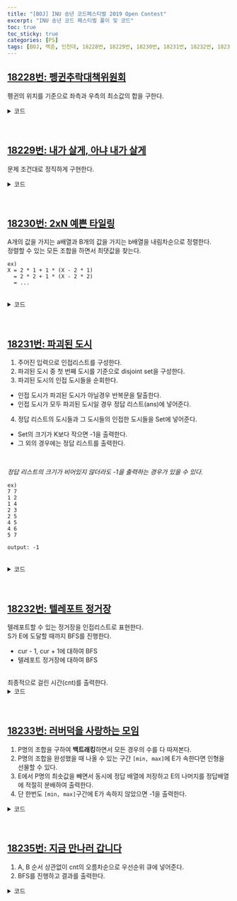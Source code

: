 ```yaml
---
title: "[BOJ] INU 송년 코드페스티벌 2019 Open Contest"
excerpt: "INU 송년 코드 페스티벌 풀이 및 코드"
toc: true
toc_sticky: true
categories: [PS]
tags: [BOJ, 백준, 인천대, 18228번, 18229번, 18230번, 18231번, 18232번, 18233번, 18234번, 18235번]
---
```


## [18228번: 펭귄추락대책위원회](https://www.acmicpc.net/problem/18228)

 펭귄의 위치를 기준으로 좌측과 우측의 최소값의 합을 구한다.
 <br>

<details>
<summary>코드</summary>
<div markdown="1">


``` java
import java.io.*;
import java.util.*;

public class Main {

    static FastIO io = new FastIO();

    public static void main(String... args) throws IOException {
        int N = io.nextInt(), A, res = 0;
        PriorityQueue<Integer> pq = new PriorityQueue<>();
        for (int i = 0; i < N; i++) {
            if ((A = io.nextInt()) == -1) {
                res += pq.poll();
                pq.clear();
                continue;
            }

            pq.add(A);
        }

        io.write(res += pq.poll());
    }
}

class FastIO { ... } // 생략
```
</div>
</details>
<br>
<br>

## [18229번: 내가 살게, 아냐 내가 살게](https://www.acmicpc.net/problem/18229)

 문제 조건대로 정직하게 구현한다.
 <br>
<details>
<summary>코드</summary>
<div markdown="1">


``` java
import java.io.*;
import java.util.*;

public class Main {

    static FastIO io = new FastIO();

    public static void main(String... args) throws IOException {
        int N = io.nextInt(), M = io.nextInt(), K = io.nextInt();
        int[][] arr = new int[N + 1][M + 1];
        int[] arr2 = new int[N + 1];
        Arrays.fill(arr2, 0);
        StringBuilder res = new StringBuilder();

        for (int i = 1; i < N + 1; i++) {
            for (int j = 1; j < M + 1; j++) {
                arr[i][j] = io.nextInt();
            }
        }

        for (int i = 1; i < M + 1; i++) {
            for (int j = 1; j < N + 1; j++) {
                arr2[j] += arr[j][i];
                if (arr2[j] >= K) {
                    res.append(j).append(' ').append(i);
                    io.write(res);
                    return;
                }
            }
        }
    }

}

class FastIO { ... } // 생략
```
</div>
</details>
<br>
<br>

## [18230번: 2xN 예쁜 타일링](https://www.acmicpc.net/problem/18230)

 A개의 값을 가지는 a배열과 B개의 값을 가지는 b배열을 내림차순으로 정렬한다.<br>
정렬할 수 있는 모든 조합을 하면서 최댓값을 찾는다.<br>

```
ex)
X = 2 * 1 + 1 * (X - 2 * 1)
  = 2 * 2 + 1 * (X - 2 * 2)
  = ...
```
<br>
<details>
<summary>코드</summary>
<div markdown="1">

``` cpp
#include <iostream>
#include <vector>
#include <algorithm>
#include <functional>
using namespace std;

int main() {
    ios_base::sync_with_stdio(false);
    cin.tie(NULL);
    int N, A, B, k, ans = -1, sum;
    cin >> N >> A >> B;
    vector<int> a(A + 1, 0), b(B + 1, 0);
    for (int i = 1; i < A + 1; i++)
    {
        cin >> a[i];
    }
    for (int i = 1; i < B + 1; i++)
    {
        cin >> b[i];
    }
    sort(a.begin() + 1, a.end(), greater<int>());
    sort(b.begin() + 1, b.end(), greater<int>());
    for (int i = 0; i < N / 2 + 1; i++)
    {
        k = N - 2 * i;
        if (k > A || i > B)
            continue;
        sum = 0;
        for (int j = 1; j < k + 1; j++)
        {
            sum += a[j];
        }
        for (int j = 1; j < i + 1; j++)
        {
            sum += b[j];
        }
        ans = max(ans, sum);
    }
    return !(cout << ans);
}
```
</div>
</details>
<br>
<br>

## [18231번: 파괴된 도시](https://www.acmicpc.net/problem/18231)
 1. 주어진 입력으로 인접리스트를 구성한다.
 2. 파괴된 도시 중 첫 번째 도시를 기준으로 disjoint set을 구성한다.
 3. 파괴된 도시의 인접 도시들을 순회한다.
   - 인접 도시가 파괴된 도시가 아닐경우 반복문을 탈출한다.
   - 인접 도시가 모두 파괴된 도시일 경우 정답 리스트(ans)에 넣어준다.
 4. 정답 리스트의 도시들과 그 도시들의 인접한 도시들을 Set에 넣어준다.
   - Set의 크기가 K보다 작으면 -1을 출력한다.
   - 그 외의 경우에는 정답 리스트를 출력한다.
<br>

*정답 리스트의 크기가 비어있지 않더라도 -1을 출력하는 경우가 있을 수 있다.*
```
ex)
7 7
1 2
1 4
2 3
2 5
4 5
4 6
5 7

output: -1
```
<br>
<details>
<summary>코드</summary>
<div markdown="1">

``` java
import java.io.*;
import java.util.*;

public class Main {

    static FastIO io = new FastIO();
    static List<List<Integer>> adj;
    static List<Integer> destroyed, ans;
    static int[] parent;
    static int N, M, U, V, K, P, dtr;

    public static void main(String... args) throws IOException {
        N = io.nextInt();
        M = io.nextInt();
        adj = new ArrayList<>(N + 1);
        for (int i = 0; i < N + 1; i++) {
            adj.add(new ArrayList<>());
        }
        parent = new int[N + 1];
        Arrays.setAll(parent, i -> i);
        destroyed = new ArrayList<>();
        ans = new ArrayList<>();
        StringBuilder res = new StringBuilder();
        for (int i = 0; i < M; i++) {
            U = io.nextInt();
            V = io.nextInt();
            adj.get(U).add(V);
            adj.get(V).add(U);
        }
        K = io.nextInt();
        dtr = io.nextInt();
        destroyed.add(dtr);
        for (int i = 0; i < K - 1; i++) {
            P = io.nextInt();
            union(dtr, P);
            destroyed.add(P);
        }

        for (int i = 1; i < N + 1; i++) {
            if (find(i) != dtr)
                continue;

            boolean flag = true;

            for (int j : adj.get(i)) {
                if (find(j) != dtr) {
                    flag = false;
                    break;
                }
            }

            if (flag)
                ans.add(i);
        }

        if (ans.isEmpty())
            res.append(-1);

        else {
            Set<Integer> hs = new HashSet<>();

            for (Integer i : ans) {
                hs.add(i);
                boolean flag = true;

                for (Integer j : adj.get(i)) {
                    if (find(j) != dtr) {
                        flag = false;
                        break;
                    }
                }

                if (flag)
                    for (Integer j : adj.get(i)) {
                        hs.add(j);
                    }
            }

            if (hs.size() < K) {
                io.write(-1);
                return;
            }
            
            res.append(ans.size()).append('\n');
            for (int i : ans) {
                res.append(i).append(' ');
            }
        }

        io.write(res);
    }

    private static int find(int x) {
        if (x == parent[x])
            return x;
        return parent[x] = find(parent[x]);
    }

    private static void union(int x, int y) {
        x = find(x);
        y = find(y);

        if (x != y)
            parent[y] = x;
    }

}

class FastIO { ... }    // 생략
```
</div>
</details>
<br>
<br>

## [18232번: 텔레포트 정거장](https://www.acmicpc.net/problem/18232)

 텔레포트할 수 있는 정거장을 인접리스트로 표현한다.<br>
S가 E에 도달할 때까지 BFS를 진행한다.
- cur - 1, cur + 1에 대하여 BFS
- 텔레포트 정거장에 대하여 BFS
<br>
최종적으로 걸린 시간(cnt)를 출력한다.

<details>
<summary>코드</summary>
<div markdown="1">

``` java
import java.io.*;
import java.util.*;

public class Main {

    static FastIO io = new FastIO();
    static List<List<Integer>> adj;
    static boolean[] visited;
    static int[] dx = {-1, 1};
    static int N, M, S, E, x, y;

    public static void main(String... args) throws IOException {
        N = io.nextInt();
        M = io.nextInt();
        S = io.nextInt();
        E = io.nextInt();
        adj = new ArrayList<>(N + 1);
        for (int i = 0; i < N + 1; i++) {
            adj.add(new ArrayList<>());
        }
        visited = new boolean[N + 1];
        for (int i = 0; i < M; i++) {
            x = io.nextInt();
            y = io.nextInt();
            adj.get(x).add(y);
            adj.get(y).add(x);
        }

        io.write(BFS());
    }

    private static int BFS() {
        Queue<Node> queue = new LinkedList<>();
        queue.add(new Node(S, 0));
        visited[S] = true;

        while (!queue.isEmpty()) {
            Node tmp = queue.poll();
            int cur = tmp.idx;
            int cnt = tmp.cnt;

            if (cur == E)
                return cnt;

            for (int i = 0; i < 2; i++) {
                int nx = cur + dx[i];

                if (nx < 1 || nx > N || visited[nx])
                    continue;

                visited[nx] = true;
                queue.add(new Node(nx, cnt + 1));
            }

            for (Integer i : adj.get(cur)) {
                if (!visited[i]) {
                    visited[i] = true;
                    queue.add(new Node(i, cnt + 1));
                }
            }
        }

        return -1;
    }

}

class Node {
    int idx, cnt;

    public Node(int idx, int cnt) {
        this.idx = idx;
        this.cnt = cnt;
    }
}

class FastIO { ... }    // 생략
```
</div>
</details>

<br>
<br>

## [18233번: 러버덕을 사랑하는 모임](https://www.acmicpc.net/problem/18233)

1. P명의 조합을 구하여 **백트래킹**하면서 모든 경우의 수를 다 따져본다. 
2. P명의 조합을 완성했을 때 나올 수 있는 구간 `[min, max]`에 E가 속한다면 인형을 선물할 수 있다.
3. E에서 P명의 최솟값을 빼면서 동시에 정답 배열에 저장하고 E의 나머지를 정답배열에 적절히 분배하여 출력한다.
4. 단 한번도 `[min, max]`구간에 E가 속하지 않았으면 -1을 출력한다.

<details>
<summary>코드</summary>
<div markdown="1">

``` java
import java.io.*;
import java.util.*;

public class Main {

    static FastIO io = new FastIO();
    static int N, P, E;
    static int[][] arr;
    static LinkedList<Integer> idxList;
    static boolean flag = false;
    static StringBuilder res = new StringBuilder();

    public static void main(String... args) throws IOException {
        N = io.nextInt();
        P = io.nextInt();
        E = io.nextInt();
        arr = new int[N + 1][2];
        idxList = new LinkedList<>();
        for (int i = 1; i < N + 1; i++) {
            arr[i][0] = io.nextInt();
            arr[i][1] = io.nextInt();
        }

        func(0, 0, 0);
        io.write(res.append(flag ? '' : -1));
    }

    private static void func(int min, int max, int idx) {
        if (flag)
            return;
        else if (idxList.size() == P) {
            int[] ans = new int[N + 1];

            if (min <= E && E <= max) {
                for (Integer i : idxList) {
                    ans[i] = arr[i][0];
                    E -= ans[i];
                }

                for (int i = 0; i < N + 1 && E > 0; i++) {
                    if (ans[i] > 0) {
                        int diff = arr[i][1] - arr[i][0];

                        if (diff >= E) {
                            ans[i] += E;
                            E = 0;
                        }
                        else {
                            ans[i] += diff;
                            E -= diff;
                        }
                    }
                }

                for (int i = 1; i < N + 1; i++) {
                    res.append(ans[i]).append(' ');
                }
                flag = true;
            }
            return;
        }
        else if (idx + 1 > N)
            return;

        // 현재 미포함
        func(min, max, idx + 1);
        // 현재 포함
        idxList.add(idx + 1);
        func(min + arr[idx + 1][0], max + arr[idx + 1][1], idx + 1);
        idxList.pollLast();
    }

}

class FastIO { ... }    // 생략
```
<br>
<br>

## [18234번: 당근 훔쳐 먹기](https://www.acmicpc.net/problem/18234)
각 당근마다 *wi*값은 고정이고 시간에 따라 *pi*값이 증가한다. <br>
당근은 하루에 최대 한 개 뽑을 수 있기 때문에 *pi*값은 항상 *wi*보다 크므로 1일부터 `T-N`일 까지는 당근을 뽑지 않고 키우고 `T-N+1`일부터 `T`일까지 *pi*값이 작은 당근 순서대로 뽑는다.

``` java
import java.io.*;
import java.util.*;

public class Main {

    static FastIO io = new FastIO();

    public static void main(String... args) throws IOException {
        long N = io.nextLong(), T = io.nextLong(), ans = 0l;
        PriorityQueue<Carrot> pq = new PriorityQueue<>();
        for (int i = 0; i < N; i++) {
            pq.add(new Carrot(io.nextLong(), io.nextLong()));
        }

        for (int i = 0; i < N; i++) {
            Carrot c = pq.poll();
            ans += (T - N + i) * c.p + c.w;
        }

        io.write(ans);
    }

}

class Carrot implements Comparable<Carrot> {
    long w, p;

    public Carrot(long w, long p) {
        this.w = w;
        this.p = p;
    }

    @Override
    public int compareTo(Carrot o) {
        if (this.p == o.p)
            return (int)(o.w - this.w);
        return (int)(this.p - o.p);
    }
}

class FastIO { ... }    // 생략
```
</div>
</details>

<br>
<br>

## [18235번: 지금 만나러 갑니다](https://www.acmicpc.net/problem/18235)
1. A, B 순서 상관없이 cnt의 오름차순으로 우선순위 큐에 넣어준다.
2. BFS를 진행하고 결과를 출력한다.

<details>
<summary>코드</summary>
<div markdown="1">

``` java
import java.io.*;
import java.util.*;

public class Main {

    static FastIO io = new FastIO();
    static int N, A, B;
    static int[] visitedA, visitedB;
    static int[] dx = {-1, 1};

    public static void main(String... args) throws IOException {
        N = io.nextInt();
        A = io.nextInt();
        B = io.nextInt();
        visitedA = new int[N + 1];
        visitedB = new int[N + 1];
        Arrays.fill(visitedA, -1);
        Arrays.fill(visitedB, -1);
        io.write(BFS());
    }

    private static int BFS() {
        PriorityQueue<Node> pq = new PriorityQueue<>();
        pq.add(new Node(A, 0, true));
        pq.add(new Node(B, 0, false));
        visitedA[A] = 0;
        visitedB[B] = 0;

        while (!pq.isEmpty()) {
            Node tmp = pq.poll();
            int cur = tmp.idx;
            int cnt = tmp.cnt;
            boolean flag = tmp.flag;

            if (visitedA[cur] == visitedB[cur] && visitedB[cur] > -1)
                return visitedB[cur];

            for (int i = 0; i < 2; i++) {
                int next = cur + dx[i] * (1 << cnt);

                if (next < 1 || next > N)
                    continue;

                if (flag)
                    visitedA[next] = cnt + 1;
                else
                    visitedB[next] = cnt + 1;
                pq.add(new Node(next, cnt + 1, flag));
            }
        }

        return -1;
    }

}

class Node implements Comparable<Node>{
    int idx, cnt;
    boolean flag;

    public Node(int idx, int cnt, boolean flag) {
        this.idx = idx;
        this.cnt = cnt;
        this.flag = flag;
    }

    @Override
    public int compareTo(Node o) {
        return this.cnt - o.cnt;
    }
}

class FastIO { ... }    // 생략
```
</div>
</details>